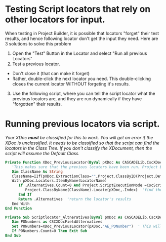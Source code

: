 # Testing Script locators that rely on other locators for input.
When testing in Project Builder, it is possible that locators "forget" their test results, and hence following locator don't get the input they need.
Here are 3 solutions to solve this problem
1. Open the "Test" Button in the Locator and select "Run all previous Locators"
2. Test a previous locator.
  * Don't close it (that can make it forget)
  * Rather, double-click the next locator you need. This double-clicking closes the current locator WITHOUT forgeting it's results.
3. Use the following script, where you can tell the script locator what the previous locators are, and they are run dynamically if they have "forgotten" their results.

# Running previous locators via script.
*Your XDoc **must** be classified for this to work. You will get an error if the XDoc is unclassified. It needs to be classified so that the script can find the locators in the Class Tree.
If you don't classify the XDocument, then the script will assume the Default Class.*

```vb
Private Function XDoc_PreviousLocator(ByVal pXDoc As CASCADELib.CscXDocument,LocatorName As String) As CscXDocFieldAlternatives
   'This makes sure that the previous locators have been run. Project Builder can sometimes forget a locator's results.
   Dim ClassName As String
   ClassName=IIf(pXDoc.ExtractionClass="",Project.ClassByID(Project.DefaultClassId),pXDoc.ExtractionClass)
   With pXDoc.Locators.ItemByName(LocatorName)
      If .Alternatives.Count=0 And Project.ScriptExecutionMode =CscScriptExecutionMode.CscScriptModeServerDesign Then  'Check that we are in Project Builder
         Project.ClassByName(ClassName).Locate(pXDoc,.Index)  'find the locator in the Class Tree and run it
      End If
      Return .Alternatives  'return the locator's results
   End With
End Function

Private Sub Scriptlocator_Altneratives(ByVal pXDoc As CASCADELib.CscXDocument,pLocator As CSCXDocField)
   Dim PONumbers as CSCXDocFieldAlternatives
   Set PONumbers=XDoc_PreviousLocator(pXDoc,"AE_PONumber")  ' This will get all the alternatives found by the locator "AE_PONumber". The locator will be executed if empty.
   If PONumbers.Count=0 Then Exit Sub
End Sub
```
